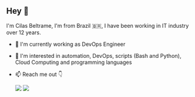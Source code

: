 ## Hey 👋
 I'm Cilas Beltrame, I'm from Brazil 🇧🇷, I have been working in IT industry over 12 years.
- 👔 I'm currently working as DevOps Engineer
- 👀 I'm interested in automation, DevOps, scripts (Bash and Python), Cloud Computing and programming languages
- 📫 Reach me out 👇

	<a href="https://www.linkedin.com/in/cilas-beltrame-4b99678b/" target="_blank"><img src="https://img.shields.io/badge/-LinkedIn-%230077B5?style=for-the-badge&logo=linkedin&logoColor=white" target="_blank"></a> 
	<a href="https://cilasbeltrame.github.io" target="_blank"><img src="https://img.shields.io/badge/-Blog-%2320232a?style=for-the-badge&logo=github&logoColor=white" target="_blank"></a>
